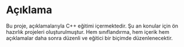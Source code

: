 # Açıklama
Bu proje, açıklamalarıyla C++ eğitimi içermektedir. Şu an konular için ön hazırlık projeleri oluşturulmuştur. Hem sınıflandırma, hem içerik hem açıklamalar daha sonra düzenli ve eğitici bir biçimde düzenlenecektir.  
